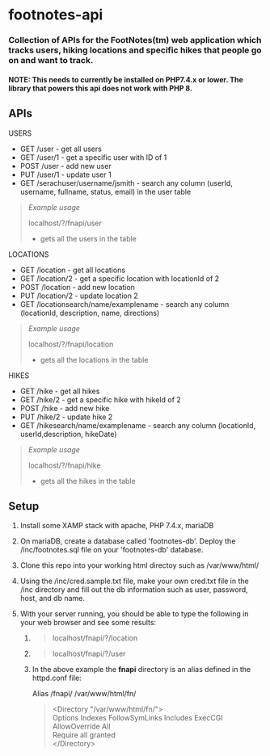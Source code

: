 # footnotes-api

### Collection of APIs for the FootNotes(tm) web application which tracks users, hiking locations and specific hikes that people go on and want to track.

#### **NOTE:** This needs to currently be installed on PHP7.4.x or lower. The library that powers this api does not work with PHP 8.

## APIs

USERS

- GET /user - get all users
- GET /user/1 - get a specific user with ID of 1
- POST /user - add new user
- PUT /user/1 - update user 1
- GET /serachuser/username/jsmith - search any column (userId, username, fullname, status, email) in the user table

> _Example usage_
>
> localhost/?/fnapi/user
>
> - gets all the users in the table

LOCATIONS

- GET /location - get all locations
- GET /location/2 - get a specific location with locationId of 2
- POST /location - add new location
- PUT /location/2 - update location 2
- GET /locationsearch/name/examplename - search any column (locationId, description, name, directions)

> _Example usage_
>
> localhost/?/fnapi/location
>
> - gets all the locations in the table

HIKES

- GET /hike - get all hikes
- GET /hike/2 - get a specific hike with hikeId of 2
- POST /hike - add new hike
- PUT /hike/2 - update hike 2
- GET /hikesearch/name/examplename - search any column (locationId, userId,description, hikeDate)

> _Example usage_
>
> localhost/?/fnapi/hike
>
> - gets all the hikes in the table

## Setup

1. Install some XAMP stack with apache, PHP 7.4.x, mariaDB
2. On mariaDB, create a database called 'footnotes-db'. Deploy the /inc/footnotes.sql file on your 'footnotes-db' database.
3. Clone this repo into your working html directoy such as /var/www/html/
4. Using the /inc/cred.sample.txt file, make your own cred.txt file in the /inc directory and fill out the db information such as user, password, host, and db name.
5. With your server running, you should be able to type the following in your web browser and see some results:

   1. > localhost/fnapi/?/location

   2. > localhost/fnapi/?/user
   3. In the above example the **fnapi** directory is an alias defined in the httpd.conf file:

      Alias /fnapi/ /var/www/html/fn/

      > <Directory "/var/www/html/fn/"><br/>
      > Options Indexes FollowSymLinks Includes ExecCGI<br/>
      > AllowOverride All<br/>
      > Require all granted<br/>
      > <\/Directory>
